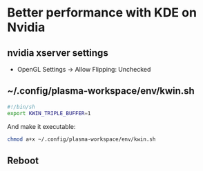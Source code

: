 # Better performance with KDE on Nvidia

## nvidia xserver settings
- OpenGL Settings -> Allow Flipping: Unchecked

## ~/.config/plasma-workspace/env/kwin.sh
```bash
#!/bin/sh
export KWIN_TRIPLE_BUFFER=1
```

And make it executable:
```bash
chmod a+x ~/.config/plasma-workspace/env/kwin.sh
```

## Reboot
